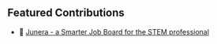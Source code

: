 ## Featured Contributions  
- 🚀 [Junera - a Smarter Job Board for the STEM professional](https://github.com/brycemcole/junera)
